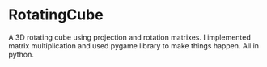 # RotatingCube
 A 3D rotating cube using projection and rotation matrixes. I implemented matrix multiplication and used pygame library to make things happen. All in python.
 
